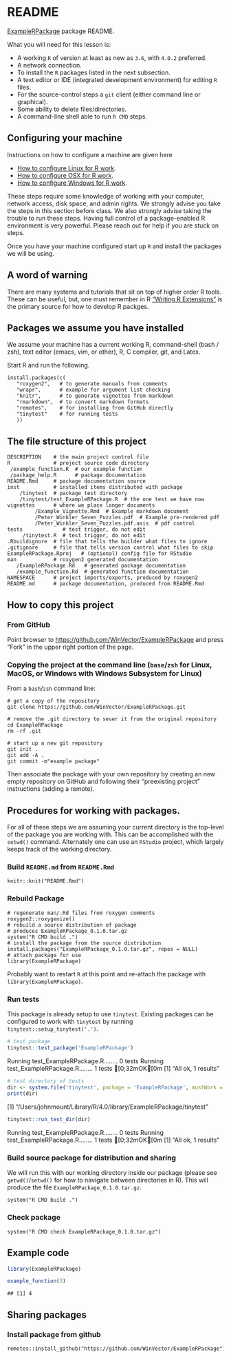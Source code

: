 README
================

<!-- README.md is generated from README.Rmd. Please edit the .Rmd file, not the .md file. -->

[ExampleRPackage](https://github.com/WinVector/ExampleRPackage) package
README.

What you will need for this lesson is:

-   A working `R` of version at least as new as `3.6`, with `4.0.2`
    preferred.
-   A network connection.
-   To install the `R` packages listed in the next subsection.
-   A text editor or IDE (integrated development environment) for
    editing `R` files.
-   For the source-control steps a `git` client (either command line or
    graphical).
-   Some ability to delete files/directories.
-   A command-line shell able to run `R CMD` steps.

Configuring your machine
------------------------

Instructions on how to configure a machine are given here

-   [How to configure Linux for R
    work](https://github.com/WinVector/ExampleRPackage/blob/main/extras/setting_up_a_Linux_machine.md).
-   [How to configure OSX for R
    work](https://github.com/WinVector/ExampleRPackage/blob/main/extras/setting_up_a_MacOS_machine.md).
-   [How to configure Windows for R
    work](https://github.com/WinVector/ExampleRPackage/blob/main/extras/setting_up_a_Windows_machine.md).

These steps require some knowledge of working with your computer,
network access, disk space, and admin rights. We strongly advise you
take the steps in this section before class. We also strongly advise
taking the trouble to run these steps. Having full control of a
package-enabled R environment is very powerful. Please reach out for
help if you are stuck on steps.

Once you have your machine configured start up `R` and install the
packages we will be using.

A word of warning
-----------------

There are many systems and tutorials that sit on top of higher order R
tools. These can be useful, but, one must remember in R [“Writing R
Extensions”](https://cran.r-project.org/doc/manuals/R-exts.html) is the
primary source for how to develop R packges.

Packages we assume you have installed
-------------------------------------

We assume your machine has a current working R, command-shell (bash /
zsh), text editor (emacs, vim, or other), R, C compiler, git, and Latex.

Start R and run the following.

    install.packages(c(
       "roxygen2",   # to generate manuals from comments
       "wrapr",      # example for argument list checking
       "knitr",      # to generate vignettes from markdown
       "rmarkdown",  # to convert markdown formats
       "remotes",    # for installing from GitHub directly
       "tinytest"    # for running tests
       ))

The file structure of this project
----------------------------------

    DESCRIPTION    # the main project control file
    R              # project source code directory
     /example_function.R  # our example function
     /package_help.R      # package documentation
    README.Rmd     # package documentation source
    inst           # installed items distributed with package
        /tinytest  # package test directory
        /tinytest/test_ExampleRPackage.R  # the one test we have now
    vignettes      # where we place longer documents
             /Example_Vignette.Rmd  # Example markdown document
             /Peter_Winkler_Seven_Puzzles.pdf  # Example pre-rendered pdf
             /Peter_Winkler_Seven_Puzzles.pdf.asis  # pdf control
    tests             # test trigger, do not edit
         /tinytest.R  # test trigger, do not edit
    .Rbuildignore  # file that tells the builder what files to ignore
    .gitignore     # file that tells version control what files to skip
    ExampleRPackage.Rproj   # (optional) config file for RStudio
    man            # roxygen2 generated documentation
       /ExampleRPackage.Rd   # generated package documentation
       /example_function.Rd  # generated function documentation
    NAMESPACE      # project imports/exports, produced by roxygen2
    README.md      # package documentation, produced from README.Rmd

How to copy this project
------------------------

### From GitHub

Point browser to <https://github.com/WinVector/ExampleRPackage> and
press “Fork” in the upper right portion of the page.

### Copying the project at the command line (`base`/`zsh` for Linux, MacOS, or Windows with Windows Subsystem for Linux)

From a `bash`/`zsh` command line:

    # get a copy of the repository
    git clone https://github.com/WinVector/ExampleRPackage.git

    # remove the .git directory to sever it from the original repository
    cd ExampleRPackage
    rm -rf .git

    # start up a new git repository
    git init .
    git add -A .
    git commit -m"example package"

Then associate the package with your own repository by creating an new
empty repository on GitHub and following their “preexisting project”
instructions (adding a remote).

Procedures for working with packages.
-------------------------------------

For all of these steps we are assuming your current directory is the
top-level of the package you are working with. This can be accomplished
with the `setwd()` command. Alternately one can use an `RStudio`
project, which largely keeps track of the working directory.

### Build `README.md` from `README.Rmd`

    knitr::knit("README.Rmd")

### Rebuild Package

    # regenerate man/.Rd files from roxygen comments
    roxygen2::roxygenize()
    # rebuild a source distribution of package
    # produces ExampleRPackage_0.1.0.tar.gz
    system("R CMD build .")
    # install the package from the source distribution
    install.packages("ExampleRPackage_0.1.0.tar.gz", repos = NULL)
    # attach package for use
    library(ExampleRPackage)

Probably want to restart `R` at this point and re-attach the package
with `library(ExampleRPackage)`.

### Run tests

This package is already setup to use `tinytest`. Existing packages can
be configured to work with `tinytest` by running
`tinytest::setup_tinytest('.')`.

``` r
# test package
tinytest::test_package('ExampleRPackage')
```

Running test\_ExampleRPackage.R…….. 0 tests Running
test\_ExampleRPackage.R…….. 1 tests \[0;32mOK\[0m \[1\] “All ok, 1
results”

``` r
# test directory of tests
dir <- system.file('tinytest', package = 'ExampleRPackage', mustWork = TRUE)
print(dir)
```

\[1\] “/Users/johnmount/Library/R/4.0/library/ExampleRPackage/tinytest”

``` r
tinytest::run_test_dir(dir)
```

Running test\_ExampleRPackage.R…….. 0 tests Running
test\_ExampleRPackage.R…….. 1 tests \[0;32mOK\[0m \[1\] “All ok, 1
results”

### Build source package for distribution and sharing

We will run this with our working directory inside our package (please
see `getwd()`/`setwd()` for how to navigate between directories in R).
This will produce the file `ExampleRPackage_0.1.0.tar.gz`.

    system("R CMD build .")

### Check package

    system("R CMD check ExampleRPackage_0.1.0.tar.gz")

Example code
------------

``` r
library(ExampleRPackage)

example_function(3)
```

    ## [1] 4

Sharing packages
----------------

### Install package from github

    remotes::install_github("https://github.com/WinVector/ExampleRPackage")
